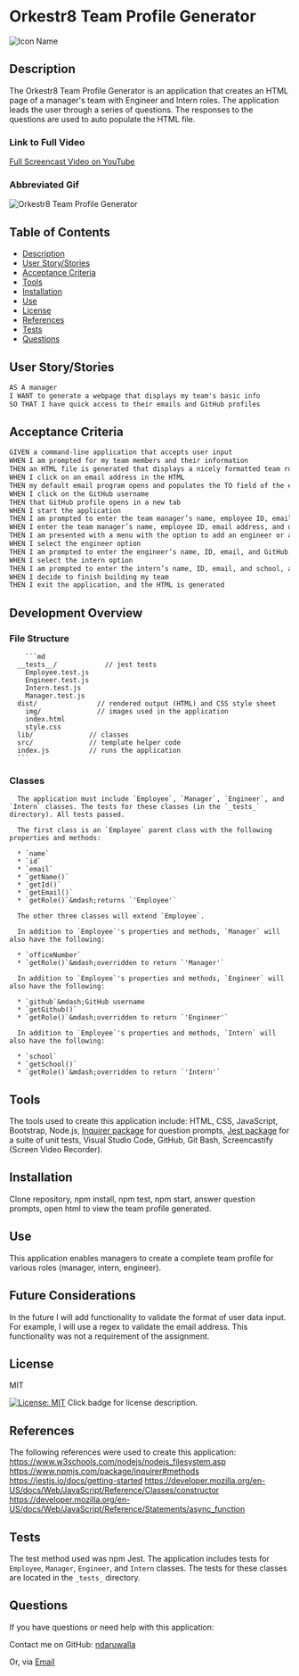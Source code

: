 # Orkestr8 Team Profile Generator
![Icon Name](./dist/img/chart.png)
<!-- image credit: this image is from icons8-->

  ## Description
  The Orkestr8 Team Profile Generator is an application that creates an HTML page of a manager's team with Engineer and Intern roles. The application leads the user through a series of questions. The responses to the questions are used to auto populate the HTML file.

  ### Link to Full Video
  [Full Screencast Video on YouTube](https://youtu.be/HERE)

  ### Abbreviated Gif
  ![Orkestr8 Team Profile Generator](./img/orkestr8.jpg)


  ## Table of Contents
  - [Description](#description)
  - [User Story/Stories](#story)
  - [Acceptance Criteria](#criteria)
  - [Tools](#tools)
  - [Installation](#installation)
  - [Use](#use)
  - [License](#license)
  - [References](#references)
  - [Tests](#tests)
  - [Questions](#questions)

  ## User Story/Stories
   ```md
  AS A manager
  I WANT to generate a webpage that displays my team's basic info
  SO THAT I have quick access to their emails and GitHub profiles
  ```

  ## Acceptance Criteria
  ```md
  GIVEN a command-line application that accepts user input
  WHEN I am prompted for my team members and their information
  THEN an HTML file is generated that displays a nicely formatted team roster based on user input
  WHEN I click on an email address in the HTML
  THEN my default email program opens and populates the TO field of the email with the address
  WHEN I click on the GitHub username
  THEN that GitHub profile opens in a new tab
  WHEN I start the application
  THEN I am prompted to enter the team manager’s name, employee ID, email address, and office number
  WHEN I enter the team manager’s name, employee ID, email address, and office number
  THEN I am presented with a menu with the option to add an engineer or an intern or to finish building my team
  WHEN I select the engineer option
  THEN I am prompted to enter the engineer’s name, ID, email, and GitHub username, and I am taken back to the menu
  WHEN I select the intern option
  THEN I am prompted to enter the intern’s name, ID, email, and school, and I am taken back to the menu
  WHEN I decide to finish building my team
  THEN I exit the application, and the HTML is generated
  ```
  ## Development Overview
  ### File Structure
        ```md
      __tests__/			// jest tests
        Employee.test.js
        Engineer.test.js
        Intern.test.js
        Manager.test.js
      dist/               // rendered output (HTML) and CSS style sheet
        img/              // images used in the application
        index.html
        style.css
      lib/				// classes
      src/				// template helper code
      index.js			// runs the application
      ```
  ### Classes
      The application must include `Employee`, `Manager`, `Engineer`, and `Intern` classes. The tests for these classes (in the `_tests_` directory). All tests passed.

      The first class is an `Employee` parent class with the following properties and methods:

      * `name`
      * `id`
      * `email`
      * `getName()`
      * `getId()`
      * `getEmail()`
      * `getRole()`&mdash;returns `'Employee'`

      The other three classes will extend `Employee`.

      In addition to `Employee`'s properties and methods, `Manager` will also have the following:

      * `officeNumber`
      * `getRole()`&mdash;overridden to return `'Manager'`

      In addition to `Employee`'s properties and methods, `Engineer` will also have the following:

      * `github`&mdash;GitHub username
      * `getGithub()`
      * `getRole()`&mdash;overridden to return `'Engineer'`

      In addition to `Employee`'s properties and methods, `Intern` will also have the following:

      * `school`
      * `getSchool()`
      * `getRole()`&mdash;overridden to return `'Intern'`


  ## Tools
  The tools used to create this application include: HTML, CSS, JavaScript, Bootstrap, Node.js, [Inquirer package](https://www.npmjs.com/package/inquirer) for question prompts, [Jest package](https://www.npmjs.com/package/jest) for a suite of unit tests, Visual Studio Code, GitHub, Git Bash, Screencastify (Screen Video Recorder). 

  ## Installation
  Clone repository, npm install, npm test, npm start, answer question prompts, open html to view the team profile generated.


  ## Use
  This application enables managers to create a complete team profile for various roles (manager, intern, engineer).

  ## Future Considerations
  In the future I will add functionality to validate the format of user data input. For example, I will use a regex to validate the email address. This functionality was not a requirement of the assignment.  


  ## License
  MIT
  
  [![License: MIT](https://img.shields.io/badge/License-MIT-yellow.svg)](https://opensource.org/licenses/MIT)  Click badge for license description.
  
  

  ## References
  The following references were used to create this application: 
  https://www.w3schools.com/nodejs/nodejs_filesystem.asp
  https://www.npmjs.com/package/inquirer#methods
  https://jestjs.io/docs/getting-started
  https://developer.mozilla.org/en-US/docs/Web/JavaScript/Reference/Classes/constructor
  https://developer.mozilla.org/en-US/docs/Web/JavaScript/Reference/Statements/async_function 

 
  ## Tests
  The test method used was npm Jest. The application includes tests for `Employee`, `Manager`, `Engineer`, and `Intern` classes. The tests for these classes are located in the `_tests_` directory.

  ## Questions
  If you have questions or need help with this application:

  Contact me on GitHub:
  [ndaruwalla](https://github.com/ndaruwalla)
 
  Or, via [Email](mailto:nicole.daruwalla@gmail.com)
